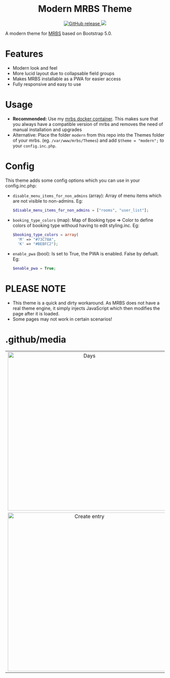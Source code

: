 <h1 align="center">
    Modern MRBS Theme
</h1>

<p align="center">
    <a href="https://github.com/dorianim/modern-mrbs-theme/releases/latest">
        <img src="https://img.shields.io/github/v/release/dorianim/modern-mrbs-theme?logo=github&logoColor=white" alt="GitHub release"/>
    </a>
    <a href="https://www.gnu.org/licenses/agpl-3.0">
        <img src="https://img.shields.io/badge/License-AGPL%20v3-blue.svg" />
    </a>
</p>

A modern theme for [MRBS](https://mrbs.sourceforge.io/) based on Bootstrap 5.0.

# Features
- Modern look and feel
- More lucid layout due to collapsable field groups
- Makes MRBS installable as a PWA for easier access
- Fully responsive and easy to use

# Usage
- **Recommended:** Use my [mrbs docker container](https://github.com/dorianim/mrbs-docker). This makes sure that you always have a compatible version of mrbs and removes the need of manual installation and upgrades
- Alternative: Place the folder `modern` from this repo into the Themes folder of your mrbs. (eg. `/var/www/mrbs/Themes`) and add `$theme = "modern";` to your `config.inc.php`.

# Config
This theme adds some config options which you can use in your config.inc.php:
- `disable_menu_items_for_non_admins` (array): Array of menu items which are not visible to non-admins. Eg: 
  ```php
  $disable_menu_items_for_non_admins = ["rooms", "user_list"];
  ```
- `booking_type_colors` (map): Map of Booking type => Color to define colors of booking type withoud having to edit styling.inc. Eg: 
  ```php
  $booking_type_colors = array(
    'M' => "#73C78A",
    'K' => "#BEBFC2");
  ```
- `enable_pwa` (bool): Is set to True, the PWA is enabled. False by defualt. Eg:
  ```php
  $enable_pwa = True;
  ```

# PLEASE NOTE
* This theme is a quick and dirty workaround. As MRBS does not have a real theme engine, it simply injects JavaScript which then modifies the page after it is loaded.
* Some pages may not work in certain scenarios!

# .github/media
<table align="center">
    <tr>
        <td align="center">
            <a href="https://raw.githubusercontent.com/dorianim/modern-mrbs-theme/main/.github/media/dayView.png">
                <img src="https://raw.githubusercontent.com/dorianim/modern-mrbs-theme/main/.github/media/dayView.png" alt="Days" width="500px" />
            </a>
        </td>
        <td align="center">
            <a href="https://raw.githubusercontent.com/dorianim/modern-mrbs-theme/main/.github/media/login.png">
                <img src="https://raw.githubusercontent.com/dorianim/modern-mrbs-theme/main/.github/media/login.png" alt="Login" width="500px" />
            </a>
        </td>
    </tr>
    <tr>
        <td align="center">
            <a href="https://raw.githubusercontent.com/dorianim/modern-mrbs-theme/main/.github/media/createEntry.png">
                <img src="https://raw.githubusercontent.com/dorianim/modern-mrbs-theme/main/.github/media/createEntry.png" alt="Create entry" width="500px" />
            </a>
        </td>
        <td align="center">
            <a href="https://raw.githubusercontent.com/dorianim/modern-mrbs-theme/main/.github/media/entryDetails.png">
                <img src="https://raw.githubusercontent.com/dorianim/modern-mrbs-theme/main/.github/media/entryDetails.png" alt="Entry Details" width="500px" />
            </a>
        </td>
    </tr>
</table>
